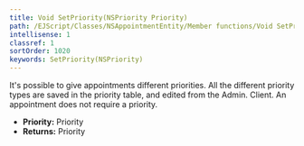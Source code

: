```yaml
---
title: Void SetPriority(NSPriority Priority)
path: /EJScript/Classes/NSAppointmentEntity/Member functions/Void SetPriority(NSPriority p_0)
intellisense: 1
classref: 1
sortOrder: 1020
keywords: SetPriority(NSPriority)
---
```



It's possible to give appointments different priorities. All the different priority types are saved in the priority table, and edited from the Admin. Client. An appointment does not require a priority.



* **Priority:** Priority
* **Returns:** Priority


